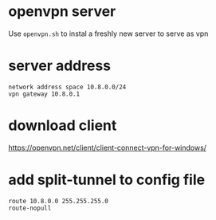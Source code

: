 # openvpn server
Use `openvpn.sh` to instal a freshly new server to serve as vpn
# server address
```
network address space 10.8.0.0/24
vpn gateway 10.8.0.1
```
# download client
https://openvpn.net/client/client-connect-vpn-for-windows/
# add split-tunnel to config file
```
route 10.8.0.0 255.255.255.0
route-nopull
```
